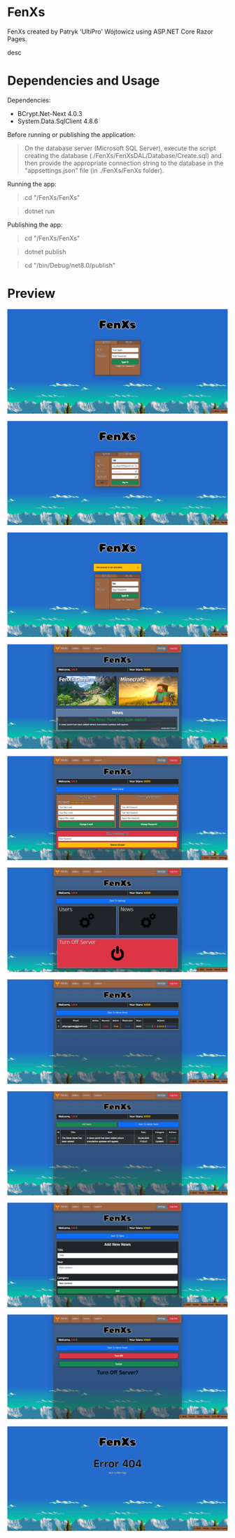 # FenXs
FenXs created by Patryk 'UltiPro' Wójtowicz using ASP.NET Core Razor Pages.

desc

# Dependencies and Usage

Dependencies:

<ul>
  <li>BCrypt.Net-Next 4.0.3</li>
  <li>System.Data.SqlClient 4.8.6</li>
</ul>

Before running or publishing the application:

> On the database server (Microsoft SQL Server), execute the script creating the database (./FenXs/FenXsDAL/Database/Create.sql) and then provide the appropriate connection string to the database in the "appsettings.json" file (in ./FenXs/FenXs folder).

Running the app:

> cd "/FenXs/FenXs"

> dotnet run

Publishing the app:

> cd "/FenXs/FenXs"

> dotnet publish

> cd "/bin/Debug/net8.0/publish"

# Preview

![Index Page 1 Preview](/screenshots/IndexPage1.png)

![Index Page 2 Preview](/screenshots/IndexPage2.png)

![Index Page 3 Preview](/screenshots/IndexPage3.png)

![Main Page Preview](/screenshots/MainPage.png)

![settings Page Preview](/screenshots/SettingsPage.png)

![Admin Page 1 Preview](/screenshots/AdminPage1.png)

![Admin Page 2 Preview](/screenshots/AdminPage2.png)

![Admin Page 3 Preview](/screenshots/AdminPage3.png)

![Admin Page 4 Preview](/screenshots/AdminPage4.png)

![Admin Page 5 Preview](/screenshots/AdminPage5.png)

![NotFound Page Preview](/screenshots/NotFoundPage.png)
